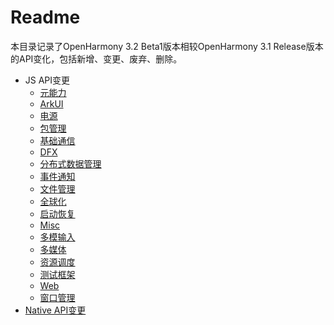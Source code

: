 # Readme

本目录记录了OpenHarmony 3.2 Beta1版本相较OpenHarmony 3.1 Release版本的API变化，包括新增、变更、废弃、删除。

- JS API变更
  - [元能力](js-apidiff-ability.md)
  - [ArkUI](js-apidiff-arkui.md)
  - [电源](js-apidiff-battery.md)
  - [包管理](js-apidiff-bundle.md)
  - [基础通信](js-apidiff-communicate.md)
  - [DFX](js-apidiff-dfx.md)
  - [分布式数据管理](js-apidiff-distributed-data.md)
  - [事件通知](js-apidiff-event-and-notification.md)
  - [文件管理](js-apidiff-file-management.md)
  - [全球化](js-apidiff-global.md)
  - [启动恢复](js-apidiff-init.md)
  - [Misc](js-apidiff-misc.md)
  - [多模输入](js-apidiff-multi-modal-input.md)
  - [多媒体](js-apidiff-multimedia.md)
  - [资源调度](js-apidiff-resource-scheduler.md)
  - [测试框架](js-apidiff-unitest.md)
  - [Web](js-apidiff-web.md)
  - [窗口管理](js-apidiff-window.md)
- [Native API变更](native-apidiff-v3.2-beta.md)
